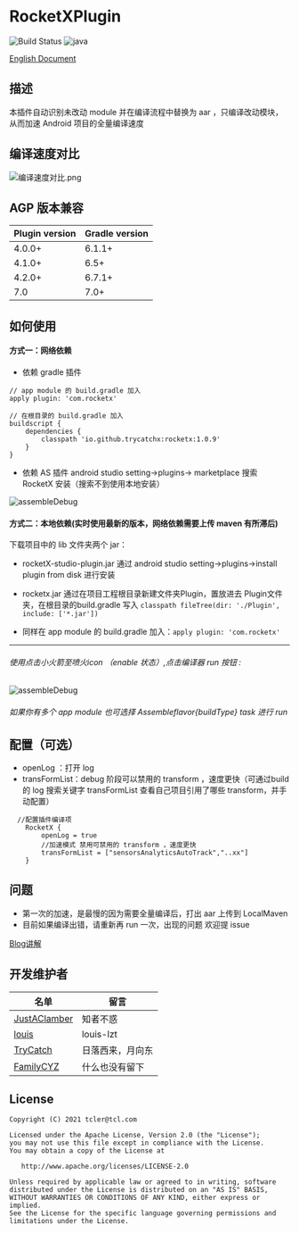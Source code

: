 # RocketXPlugin
![Build Status](https://img.shields.io/badge/build-passing-brightgreen)
![java](https://img.shields.io/badge/language-kotlin-Borange.svg)

[English Document](https://github.com/trycatchx/RocketXPlugin/blob/master/README-EN.md)

## 描述
本插件自动识别未改动 module 并在编译流程中替换为 aar ，只编译改动模块，从而加速 Android 项目的全量编译速度

## 编译速度对比
![编译速度对比.png](https://upload-images.jianshu.io/upload_images/2788235-ee2c3f7b9ca7862f.png?imageMogr2/auto-orient/strip%7CimageView2/2/w/1240)

## AGP 版本兼容
Plugin version | Gradle version
---|---
4.0.0+ | 6.1.1+
4.1.0+ | 6.5+
4.2.0+ |6.7.1+
7.0    |7.0+

## 如何使用

#### 方式一：网络依赖

* 依赖 gradle 插件

```
// app module 的 build.gradle 加入
apply plugin: 'com.rocketx'

// 在根目录的 build.gradle 加入
buildscript {
    dependencies {
        classpath 'io.github.trycatchx:rocketx:1.0.9'
    }
}
```


* 依赖 AS 插件 android studio setting->plugins-> marketplace 搜索 RocketX 安装（搜索不到使用本地安装）

![assembleDebug](https://github.com/trycatchx/RocketXPlugin/blob/master/IMG/asplugin.png)

#### 方式二：本地依赖(实时使用最新的版本，网络依赖需要上传 maven 有所滞后)

下载项目中的 lib 文件夹两个 jar：

* rocketX-studio-plugin.jar 通过 android studio setting->plugins->install plugin from disk 进行安装
* rocketx.jar 通过在项目工程根目录新建文件夹Plugin，置放进去 Plugin文件夹，在根目录的build.gradle 写入 ```classpath fileTree(dir: './Plugin', include: ['*.jar'])```

* 同样在 app module 的 build.gradle 加入：```apply plugin: 'com.rocketx'```

------

######  使用点击小火箭至喷火icon （enable 状态）,点击编译器 run 按钮 :
![assembleDebug](https://github.com/trycatchx/RocketXPlugin/blob/master/IMG/assembleDebug.jpeg)

######  如果你有多个 app module 也可选择 Assemble${flavor}${buildType} task 进行 run


## 配置（可选）
* openLog ：打开 log
* transFormList：debug 阶段可以禁用的 transform ，速度更快（可通过build 的 log 搜索关键字 transFormList 查看自己项目引用了哪些 transform，并手动配置）

```
  //配置插件编译项
    RocketX {
        openLog = true
        //加速模式 禁用可禁用的 transform ，速度更快
        transFormList = ["sensorsAnalyticsAutoTrack","..xx"]
    }
```

## 问题
* 第一次的加速，是最慢的因为需要全量编译后，打出 aar 上传到 LocalMaven
* 目前如果编译出错，请重新再 run 一次，出现的问题 欢迎提 issue


[Blog讲解](https://www.jianshu.com/p/59b95b5a7fab)


## 开发维护者
 名单 | 留言
--- | ---
[JustAClamber](https://github.com/JustAClamber) | 知者不惑
[louis](https://github.com/louis-lzt)| louis-lzt
[TryCatch ](https://github.com/trycatchx)   |日落西来，月向东
[FamilyCYZ](https://github.com/FamilyCYZ) | 什么也没有留下


## License

```
Copyright (C) 2021 tcler@tcl.com

Licensed under the Apache License, Version 2.0 (the "License");
you may not use this file except in compliance with the License.
You may obtain a copy of the License at

   http://www.apache.org/licenses/LICENSE-2.0

Unless required by applicable law or agreed to in writing, software
distributed under the License is distributed on an "AS IS" BASIS,
WITHOUT WARRANTIES OR CONDITIONS OF ANY KIND, either express or implied.
See the License for the specific language governing permissions and
limitations under the License.
